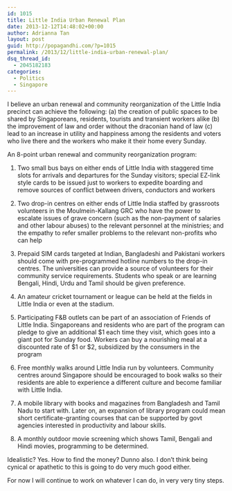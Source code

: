 ```yaml
---
id: 1015
title: Little India Urban Renewal Plan
date: 2013-12-12T14:48:02+00:00
author: Adrianna Tan
layout: post
guid: http://popagandhi.com/?p=1015
permalink: /2013/12/little-india-urban-renewal-plan/
dsq_thread_id:
  - 2045182183
categories:
  - Politics
  - Singapore
---
```

I believe an urban renewal and community reorganization of the Little India precinct can achieve the following: (a) the creation of public spaces to be shared by Singaporeans, residents, tourists and transient workers alike (b) the improvement of law and order without the draconian hand of law (c) lead to an increase in utility and happiness among the residents and voters who live there and the workers who make it their home every Sunday. 

An 8-point urban renewal and community reorganization program:

1. Two small bus bays on either ends of Little India with staggered time slots for arrivals and departures for the Sunday visitors; special EZ-link style cards to be issued just to workers to expedite boarding and remove sources of conflict between drivers, conductors and workers 

2. Two drop-in centres on either ends of Little India staffed by grassroots volunteers in the Moulmein-Kallang GRC who have the power to escalate issues of grave concern (such as the non-payment of salaries and other labour abuses) to the relevant personnel at the ministries; and the empathy to refer smaller problems to the relevant non-profits who can help 

3. Prepaid SIM cards targeted at Indian, Bangladeshi and Pakistani workers should come with pre-programmed hotline numbers to the drop-in centres. The universities can provide a source of volunteers for their community service requirements. Students who speak or are learning Bengali, Hindi, Urdu and Tamil should be given preference. 

4. An amateur cricket tournament or league can be held at the fields in Little India or even at the stadium. 

5. Participating F&B outlets can be part of an association of Friends of Little India. Singaporeans and residents who are part of the program can pledge to give an additional $1 each time they visit, which goes into a giant pot for Sunday food. Workers can buy a nourishing meal at a discounted rate of $1 or $2, subsidized by the consumers in the program

6. Free monthly walks around Little India run by volunteers. Community centres around Singapore should be encouraged to book walks so their residents are able to experience a different culture and become familiar with Little India.

7. A mobile library with books and magazines from Bangladesh and Tamil Nadu to start with. Later on, an expansion of library program could mean short certificate-granting courses that can be supported by govt agencies interested in productivity and labour skills. 

8. A monthly outdoor movie screening which shows Tamil, Bengali and Hindi movies, programming to be determined. 

Idealistic? Yes. How to find the money? Dunno also. I don&#8217;t think being cynical or apathetic to this is going to do very much good either. 

For now I will continue to work on whatever I can do, in very very tiny steps.